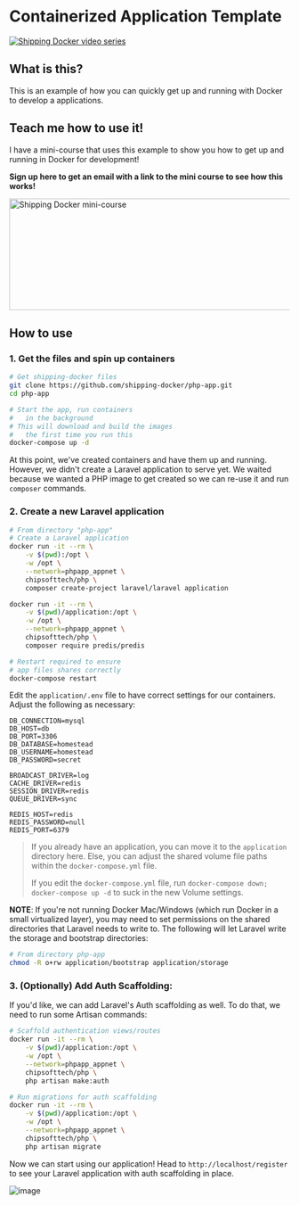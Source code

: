 # Containerized Application Template

<a href="https://chipsofttech.com" title="learn how to use docker in dev and production">![Shipping Docker video series](https://cloud.githubusercontent.com/assets/467411/18037593/12321512-6d4e-11e6-8514-e8454f4fd286.jpg)</a>

## What is this?

This is an example of how you can quickly get up and running with Docker to develop a applications.

## Teach me how to use it!

I have a mini-course that uses this example to show you how to get up and running in Docker for development!

**Sign up here to get an email with a link to the mini course to see how this works!**

<a href="http://chipsofttech.com/#signup" title="see how to use Docker in development"><img src="https://cloud.githubusercontent.com/assets/467411/18333423/8ef22c66-7534-11e6-950d-850be40d9af0.png" alt="Shipping Docker mini-course" width="600" height="200" style="width: 600px; height: 200px;" /></a>

## How to use

### 1. Get the files and spin up containers

```bash
# Get shipping-docker files
git clone https://github.com/shipping-docker/php-app.git
cd php-app

# Start the app, run containers
#   in the background
# This will download and build the images
#   the first time you run this
docker-compose up -d
```

At this point, we've created containers and have them up and running. However, we didn't create a Laravel application to serve yet. We waited because we wanted a PHP image to get created so we can re-use it and run `composer` commands.

### 2. Create a new Laravel application

```bash
# From directory "php-app"
# Create a Laravel application
docker run -it --rm \
    -v $(pwd):/opt \
    -w /opt \
    --network=phpapp_appnet \
    chipsofttech/php \
    composer create-project laravel/laravel application

docker run -it --rm \
    -v $(pwd)/application:/opt \
    -w /opt \
    --network=phpapp_appnet \
    chipsofttech/php \
    composer require predis/predis

# Restart required to ensure
# app files shares correctly
docker-compose restart
```

Edit the `application/.env` file to have correct settings for our containers. Adjust the following as necessary:

```
DB_CONNECTION=mysql
DB_HOST=db
DB_PORT=3306
DB_DATABASE=homestead
DB_USERNAME=homestead
DB_PASSWORD=secret

BROADCAST_DRIVER=log
CACHE_DRIVER=redis
SESSION_DRIVER=redis
QUEUE_DRIVER=sync

REDIS_HOST=redis
REDIS_PASSWORD=null
REDIS_PORT=6379
```

> If you already have an application, you can move it to the `application` directory here. Else, you can adjust the shared volume file paths within the `docker-compose.yml` file.
> 
> If you edit the `docker-compose.yml` file, run `docker-compose down; docker-compose up -d` to suck in the new Volume settings.

**NOTE**: If you're not running Docker Mac/Windows (which run Docker in a small virtualized layer), you may need to set permissions on the shared directories that Laravel needs to write to. The following will let Laravel write the storage and bootstrap directories:

```bash
# From directory php-app
chmod -R o+rw application/bootstrap application/storage
```

### 3. (Optionally) Add Auth Scaffolding:

If you'd like, we can add Laravel's Auth scaffolding as well. To do that, we need to run some Artisan commands:

```bash
# Scaffold authentication views/routes
docker run -it --rm \
    -v $(pwd)/application:/opt \
    -w /opt \
    --network=phpapp_appnet \
    chipsofttech/php \
    php artisan make:auth

# Run migrations for auth scaffolding
docker run -it --rm \
    -v $(pwd)/application:/opt \
    -w /opt \
    --network=phpapp_appnet \
    chipsofttech/php \
    php artisan migrate
```

Now we can start using our application! Head to `http://localhost/register` to see your Laravel application with auth scaffolding in place.

![image](https://cloud.githubusercontent.com/assets/467411/18038743/6ac84008-6d61-11e6-8aa6-30a776b59aaa.png)
